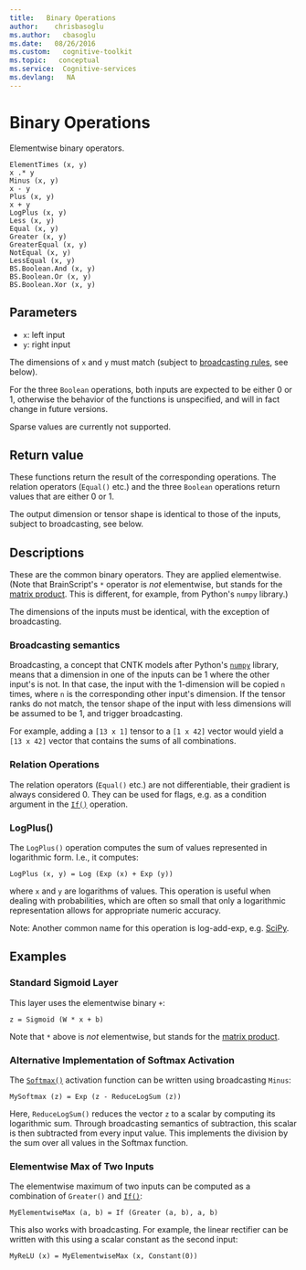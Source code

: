 ```yaml
---
title:   Binary Operations
author:    chrisbasoglu
ms.author:   cbasoglu
ms.date:   08/26/2016
ms.custom:   cognitive-toolkit
ms.topic:   conceptual
ms.service:  Cognitive-services
ms.devlang:   NA
---
```


# Binary Operations


Elementwise binary operators.

    ElementTimes (x, y)
    x .* y
    Minus (x, y)
    x - y
    Plus (x, y)
    x + y
    LogPlus (x, y)
    Less (x, y)
    Equal (x, y)
    Greater (x, y)
    GreaterEqual (x, y)
    NotEqual (x, y)
    LessEqual (x, y)
    BS.Boolean.And (x, y)
    BS.Boolean.Or (x, y)
    BS.Boolean.Xor (x, y)

## Parameters

* `x`: left input
* `y`: right input

The dimensions of `x` and `y` must match (subject to [broadcasting rules](#broadcasting-semantics), see below).

For the three `Boolean` operations, both inputs are expected to be either 0 or 1, otherwise the behavior of
the functions is unspecified, and will in fact change in future versions.

Sparse values are currently not supported.

## Return value

These functions return the result of the corresponding operations. The relation operators (`Equal()` etc.)
and the three `Boolean` operations return values that
are either 0 or 1.

The output dimension or tensor shape is identical to those of the inputs, subject to broadcasting, see below.

## Descriptions

These are the common binary operators.
They are applied elementwise.
(Note that BrainScript's `*` operator is *not* elementwise, but stands for the [matrix product](./Times-and-TransposeTimes.md). This is different, for example, from Python's `numpy` library.)

The dimensions of the inputs must be identical, with the exception of broadcasting.

### Broadcasting semantics

Broadcasting, a concept that CNTK models after Python's [`numpy`](http://www.numpy.org/) library,
means that a dimension in one of the inputs can be 1 where the other input's is not.
In that case, the input with the 1-dimension will be copied `n` times, where `n` is the
corresponding other input's dimension.
If the tensor ranks do not match, the tensor shape of the input with less dimensions will be
assumed to be 1, and trigger broadcasting.

For example, adding a `[13 x 1]` tensor to a `[1 x 42]` vector would yield a `[13 x 42]` vector
that contains the sums of all combinations.

### Relation Operations
The relation operators (`Equal()` etc.) are not differentiable, their gradient is always considered 0.
They can be used for flags, e.g. as a condition argument in the [`If()`](./If-Operation.md) operation.

### LogPlus()
The `LogPlus()` operation computes the sum of values represented in logarithmic form.
I.e., it computes:

    LogPlus (x, y) = Log (Exp (x) + Exp (y))

where `x` and `y` are logarithms of values.
This operation is useful when dealing with probabilities,
which are often so small that only a logarithmic representation
allows for appropriate numeric accuracy.

Note: Another common name for this operation is log-add-exp, e.g. [SciPy](http://docs.scipy.org/doc/numpy/reference/generated/numpy.logaddexp.html).

## Examples

### Standard Sigmoid Layer
This layer uses the elementwise binary `+`:

    z = Sigmoid (W * x + b)

Note that `*` above is *not* elementwise, but stands for the [matrix product](./Times-and-TransposeTimes.md).

### Alternative Implementation of Softmax Activation
The [`Softmax()`](./BrainScript-Activation-Functions.md) activation function can be written using broadcasting `Minus`:

    MySoftmax (z) = Exp (z - ReduceLogSum (z))

Here, `ReduceLogSum()` reduces the vector `z` to a scalar by computing its logarithmic sum. Through broadcasting semantics
of subtraction, this scalar is then subtracted from every input value.
This implements the division by the sum over all values in the Softmax function.

### Elementwise Max of Two Inputs
The elementwise maximum of two inputs can be computed as a combination of `Greater()` and [`If()`](./If-Operation.md):

    MyElementwiseMax (a, b) = If (Greater (a, b), a, b)

This also works with broadcasting. For example, the linear rectifier can be written with this using
a scalar constant as the second input:

    MyReLU (x) = MyElementwiseMax (x, Constant(0))
